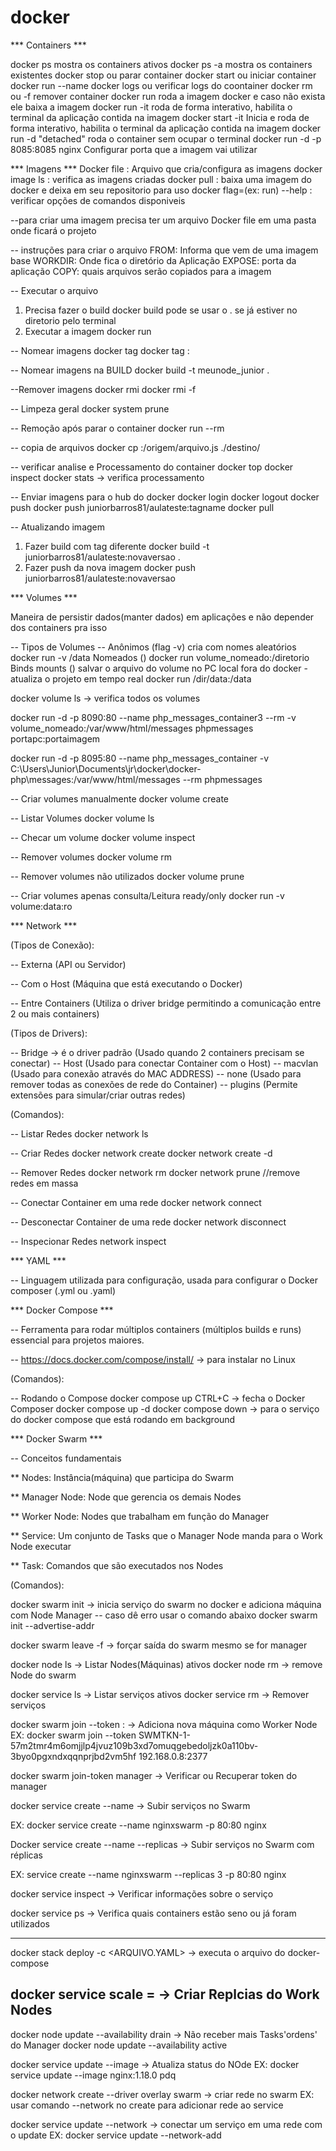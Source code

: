 # docker
*** Containers ***

docker ps mostra os containers ativos
docker ps -a mostra os containers existentes 
docker stop <ID> ou <NAME> parar container
docker start <ID> ou <NAME> iniciar container
docker run --name <NAME NOVO> <IMAGEM>
docker logs <ID> ou <NAME> verificar logs do coontainer
docker rm <ID> ou <NAME> -f remover container
docker run <imagem> roda a imagem docker e caso não exista ele baixa a imagem
docker run -it <imagem> roda de forma interativo, habilita o terminal da aplicação contida na imagem
docker start -it <Container> Inicia e roda de forma interativo, habilita o terminal da aplicação contida na imagem
docker run -d <imagem> "detached" roda o container sem ocupar o terminal
docker run -d -p 8085:8085 nginx Configurar porta que a imagem vai utilizar

*** Imagens ***
Docker file : Arquivo que cria/configura as imagens
docker image ls : verifica as imagens criadas
docker pull <imagem> : baixa uma imagem do docker e deixa em seu repositorio para uso
docker flag=(ex: run) --help : verificar opções de comandos disponiveis


--para criar uma imagem precisa ter um arquivo Docker file em uma pasta onde ficará o projeto

-- instruções para criar o arquivo
FROM: Informa que vem de uma imagem base
WORKDIR: Onde fica o diretório da Aplicação
EXPOSE: porta da aplicação
COPY: quais arquivos serão copiados para a imagem

-- Executar o arquivo
1) Precisa fazer o build
docker build <diretorio da imagem> pode se usar o . se já estiver no diretorio pelo terminal
2) Executar a imagem
docker run <imagem>

-- Nomear imagens
docker tag <ID> <NOME>
docker tag <NOME>:<TAG>


-- Nomear imagens na BUILD
docker build -t meunode_junior .

--Remover imagens
docker rmi <imagem>
docker rmi <imagem> -f

-- Limpeza geral
docker system prune


-- Remoção após parar o container
docker run --rm <container>

-- copia de arquivos
docker cp <container>:/origem/arquivo.js ./destino/

-- verificar analise e Processamento do container
docker top <container>
docker inspect
docker stats -> verifica processamento

-- Enviar imagens para o hub do docker
docker login
docker logout
docker push <NOME IMAGEM> 
docker push juniorbarros81/aulateste:tagname
docker pull 

-- Atualizando imagem
1) Fazer build com tag diferente
docker build -t juniorbarros81/aulateste:novaversao .
2) Fazer push da nova imagem
docker push juniorbarros81/aulateste:novaversao

*** Volumes ***

Maneira de persistir dados(manter dados) em aplicações e não depender dos containers pra isso

-- Tipos de Volumes --
Anônimos (flag -v) cria com nomes aleatórios
docker run -v /data
Nomeados ()
docker run volume_nomeado:/diretorio
Binds mounts () salvar o arquivo do volume no PC local fora do docker - atualiza o projeto em tempo real
docker run /dir/data:/data


docker volume ls -> verifica todos os volumes

docker run -d -p 8090:80 --name php_messages_container3 --rm -v volume_nomeado:/var/www/html/messages phpmessages
                portapc:portaimagem

docker run -d -p 8095:80 --name php_messages_container -v C:\Users\Junior\Documents\jr\docker\docker-php\messages:/var/www/html/messages --rm phpmessages

-- Criar volumes manualmente
docker volume create <nome>

-- Listar Volumes
docker volume ls

-- Checar um volume
docker volume inspect <nome>

-- Remover volumes
docker volume rm <nome>

-- Remover volumes não utilizados
docker volume prune

-- Criar volumes apenas consulta/Leitura ready/only
docker run -v volume:data:ro


*** Network ***

(Tipos de Conexão):

-- Externa (API ou Servidor)

-- Com o Host (Máquina que está executando o Docker)

-- Entre Containers (Utiliza o driver bridge permitindo a comunicação entre 2 ou mais containers)

(Tipos de Drivers):

-- Bridge -> é o driver padrão
   (Usado quando 2 containers precisam se conectar)
-- Host
   (Usado para conectar Container com o Host) 
-- macvlan
    (Usado para conexão através do MAC ADDRESS)
-- none
    (Usado para remover todas as conexões de rede do Container)
-- plugins
    (Permite extensões para simular/criar outras redes)

(Comandos):

-- Listar Redes
docker network ls

-- Criar Redes
docker network create <nome>
docker network create -d <driver> <nome>

-- Remover Redes
docker network rm <nome>
docker network prune //remove redes em massa

-- Conectar Container em uma rede
docker network connect <rede> <container>

-- Desconectar Container de uma rede
docker network disconnect <rede> <container>

-- Inspecionar Redes
network inspect <nome>


*** YAML ***

-- Linguagem utilizada para configuração, usada para configurar o Docker composer (.yml ou .yaml)


*** Docker Compose ***

-- Ferramenta para rodar múltiplos containers (múltiplos builds e runs) essencial para projetos maiores.

-- https://docs.docker.com/compose/install/ -> para instalar no Linux

(Comandos):

-- Rodando o Compose
docker compose up
CTRL+C -> fecha o Docker Composer
docker compose up -d
docker compose down -> para o serviço do docker compose que está rodando em background

*** Docker Swarm ***

-- Conceitos fundamentais

** Nodes: Instância(máquina) que participa do Swarm

** Manager Node: Node que gerencia os demais Nodes

** Worker Node: Nodes que trabalham em função do Manager

** Service: Um conjunto de Tasks que o Manager Node manda para o Work Node executar

** Task: Comandos que são executados nos Nodes

(Comandos):

docker swarm init  -> inicia serviço do swarm no docker e adiciona máquina com Node Manager
-- caso dê erro usar o comando abaixo
docker swarm init --advertise-addr <ip do host>

docker swarm leave -f -> forçar saída do swarm mesmo se for manager

docker node ls -> Listar Nodes(Máquinas) ativos
docker node rm <ID> -> remove Node do swarm


docker service ls -> Listar serviços ativos
docker service rm <nome ou ID> -> Remover serviços 

docker swarm join --token <token> <IP>:<porta> -> Adiciona nova máquina como Worker Node
EX: docker swarm join --token SWMTKN-1-57m2tmr4m6omjjlp4jvuz109b3xd7omuqgebedoljzk0a110bv-3byo0pgxndxqqnprjbd2vm5hf 192.168.0.8:2377

docker swarm join-token manager -> Verificar ou Recuperar token do manager

docker service create --name <nome> <imagem> -> Subir serviços no Swarm

EX: docker service create --name nginxswarm -p 80:80 nginx

Docker service create --name <name> --replicas <numero> <imagem> -> Subir serviços no Swarm com réplicas

EX: service create --name nginxswarm --replicas 3 -p 80:80 nginx

docker service inspect <ID> -> Verificar informações sobre o serviço

docker service ps <ID> -> Verifica quais containers estão seno ou já foram utilizados

---
docker stack deploy -c <ARQUIVO.YAML> <NOME> -> executa o arquivo do docker-compose

docker service scale <NOME>=<QTD REPLICAS> -> Criar Replcias do Work Nodes
---

docker node update --availability drain <ID> -> Não receber mais Tasks'ordens' do Manager
docker node update --availability active <ID>

docker service update --image <IMAGEM> <SERVICO> -> Atualiza status do NOde
EX: docker service update --image nginx:1.18.0 pdq

docker network create --driver overlay swarm -> criar rede no swarm
EX: usar comando --network no create para adicionar rede ao service

docker service update --network <REDE> <NOME> -> conectar um serviço em uma rede com o update
EX: docker service update --network-add <rede> <ID>  




